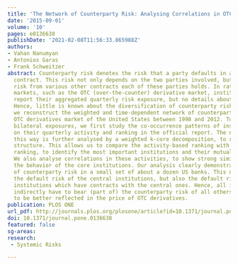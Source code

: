 ```yaml
---
title: 'The Network of Counterparty Risk: Analysing Correlations in OTC Derivatives'
date: '2015-09-01'
volume: '10'
pages: e0136638
publishDate: '2021-02-08T11:56:33.865988Z'
authors:
- Vahan Nanumyan
- Antonios Garas
- Frank Schweitzer
abstract: Counterparty risk denotes the risk that a party defaults in a bilateral
  contract. This risk not only depends on the two parties involved, but also on the
  risk from various other contracts each of these parties holds. In rather informal
  markets, such as the OTC (over-the-counter) derivative market, institutions only
  report their aggregated quarterly risk exposure, but no details about their counterparties.
  Hence, little is known about the diversification of counterparty risk. In this paper,
  we reconstruct the weighted and time-dependent network of counterparty risk in the
  OTC derivatives market of the United States between 1998 and 2012. To proxy unknown
  bilateral exposures, we first study the co-occurrence patterns of institutions based
  on their quarterly activity and ranking in the official report. The network obtained
  this way is further analysed by a weighted k-core decomposition, to reveal a core-periphery
  structure. This allows us to compare the activity-based ranking with a topology-based
  ranking, to identify the most important institutions and their mutual dependencies.
  We also analyse correlations in these activities, to show strong similarities in
  the behavior of the core institutions. Our analysis clearly demonstrates the clustering
  of counterparty risk in a small set of about a dozen US banks. This not only increases
  the default risk of the central institutions, but also the default risk of peripheral
  institutions which have contracts with the central ones. Hence, all institutions
  indirectly have to bear (part of) the counterparty risk of all others, which needs
  to be better reflected in the price of OTC derivatives.
publication: PLOS ONE
url_pdf: http://journals.plos.org/plosone/article?id=10.1371/journal.pone.0136638
doi: 10.1371/journal.pone.0136638
featured: false
sg-areas:
research: 
 - Systemic Risks

---
```

